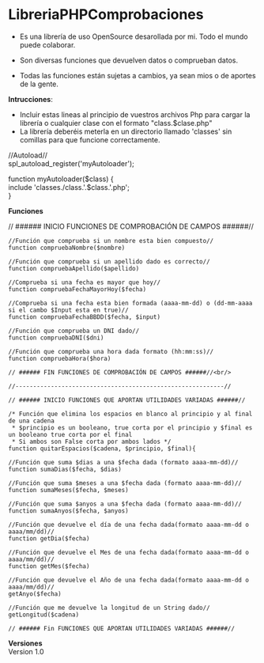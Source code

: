 # LibreriaPHPComprobaciones
- Es una librería de uso OpenSource desarollada por mi. Todo el mundo puede colaborar.

- Son diversas funciones que devuelven datos o comprueban datos.

- Todas las funciones están sujetas a cambios, ya sean mios o de aportes de la gente.

<b>Intrucciones</b>: 

- Incluir estas lineas al principio de vuestros archivos Php para cargar la librería o cualquier clase con el formato "class.$clase.php"
- La librería deberéis meterla en un directorio llamado 'classes' sin comillas para que funcione correctamente.

//Autoload//<br/>
spl_autoload_register('myAutoloader');

function myAutoloader($class) {<br/>
    include 'classes./class.'.$class.'.php';<br/>
}

<b>Funciones</b><br/><div>
    // ###### INICIO FUNCIONES DE COMPROBACIÓN DE CAMPOS ######//<br/>
    
    //Función que comprueba si un nombre esta bien compuesto//
    function compruebaNombre($nombre)

    //Función que comprueba si un apellido dado es correcto//
    function compruebaApellido($apellido)

    //Comprueba si una fecha es mayor que hoy//
    function compruebaFechaMayorHoy($fecha)

    //Comprueba si una fecha esta bien formada (aaaa-mm-dd) o (dd-mm-aaaa si el cambo $Input esta en true)//
    function compruebaFechaBBDD($fecha, $input)

    //Función que comprueba un DNI dado//
    function compruebaDNI($dni)
    
    //Función que comprueba una hora dada formato (hh:mm:ss)//
    function compruebaHora($hora)
    
    // ###### FIN FUNCIONES DE COMPROBACIÓN DE CAMPOS ######//<br/>

    //-----------------------------------------------------------//

    // ###### INICIO FUNCIONES QUE APORTAN UTILIDADES VARIADAS ######//
    
    /* Función que elimina los espacios en blanco al principio y al final de una cadena
     * $principio es un booleano, true corta por el principio y $final es un booleano true corta por el final
     * Si ambos son False corta por ambos lados */
    function quitarEspacios($cadena, $principio, $final){

    //Función que suma $dias a una $fecha dada (formato aaaa-mm-dd)//
    function sumaDias($fecha, $dias)

    //Función que suma $meses a una $fecha dada (formato aaaa-mm-dd)//
    function sumaMeses($fecha, $meses)

    //Función que suma $anyos a una $fecha dada (formato aaaa-mm-dd)//
    function sumaAnyos($fecha, $anyos)

    //Función que devuelve el día de una fecha dada(formato aaaa-mm-dd o aaaa/mm/dd)//
    function getDia($fecha)

    //Función que devuelve el Mes de una fecha dada(formato aaaa-mm-dd o aaaa/mm/dd)//
    function getMes($fecha)

    //Función que devuelve el Año de una fecha dada(formato aaaa-mm-dd o aaaa/mm/dd)//
    getAnyo($fecha)

    //Función que me devuelve la longitud de un String dado//
    getLongitud($cadena)
    
    // ###### Fin FUNCIONES QUE APORTAN UTILIDADES VARIADAS ######//
</div>
<b>Versiones</b><br/>
Version 1.0
